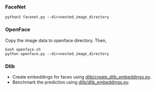 ### FaceNet
```
python3 facenet.py --dir=nested_image_directory
```

### OpenFace
Copy the image data to openface directory. Then,
```
bash openface.sh
python openface.py --dir=nested_image_directory
```

### Dlib
* Create embeddings for faces using [dlib/create_dlib_embeddings.py](dlib/create_dlib_embeddings.py).
* Benchmark the prediction using [dlib/dlib_embeddings.py](dlib/dlib_embeddings.py).